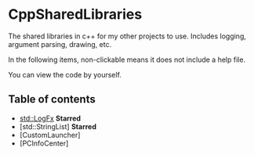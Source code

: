 # CppSharedLibraries
The shared libraries in c++ for my other projects to use. Includes logging, argument parsing, drawing, etc.


In the following items, non-clickable means it does not include a help file. 

You can view the code by yourself.
## Table of contents
 - [std::LogFx](LogFx/logfx.md) **Starred**
 - [std::StringList] **Starred**
 - [CustomLauncher]
 - [PCInfoCenter]
